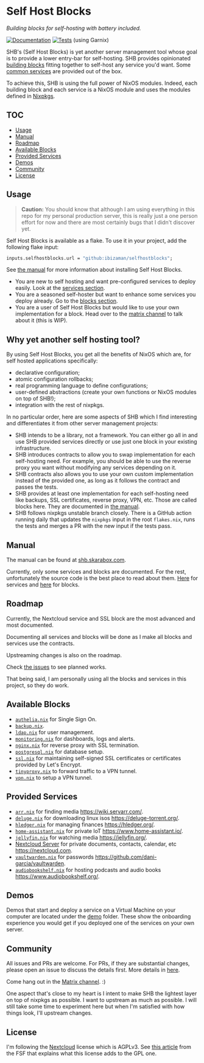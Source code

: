 # Self Host Blocks

*Building blocks for self-hosting with battery included.*

[![Documentation](https://github.com/ibizaman/selfhostblocks/actions/workflows/pages.yml/badge.svg)](https://github.com/ibizaman/selfhostblocks/actions/workflows/pages.yml)
[![Tests](https://img.shields.io/endpoint.svg?url=https%3A%2F%2Fgarnix.io%2Fapi%2Fbadges%2Fibizaman%2Fselfhostblocks%3Fbranch%3Dmain)](https://garnix.io) (using Garnix)

SHB's (Self Host Blocks) is yet another server management tool whose goal is to provide a lower
entry-bar for self-hosting. SHB provides opinionated [building blocks](#available-blocks) fitting
together to self-host any service you'd want. Some [common services](#provided-services) are
provided out of the box.

To achieve this, SHB is using the full power of NixOS modules. Indeed, each building block and each
service is a NixOS module and uses the modules defined in
[Nixpkgs](https://github.com/NixOS/nixpkgs/).

## TOC

<!--toc:start-->
- [Usage](#usage)
- [Manual](#manual)
- [Roadmap](#roadmap)
- [Available Blocks](#available-blocks)
- [Provided Services](#provided-services)
- [Demos](#demos)
- [Community](#community)
- [License](#license)
<!--toc:end-->

## Usage

> **Caution:** You should know that although I am using everything in this repo for my personal
> production server, this is really just a one person effort for now and there are most certainly
> bugs that I didn't discover yet.

Self Host Blocks is available as a flake. To use it in your project, add the following flake input:

```nix
inputs.selfhostblocks.url = "github:ibizaman/selfhostblocks";
```

See [the manual](https://shb.skarabox.com/usage.html) for more information about installing Self
Host Blocks.

- You are new to self hosting and want pre-configured services to deploy easily. Look at the
  [services section](https://shb.skarabox.com/services.html).
- You are a seasoned self-hoster but want to enhance some services you deploy already. Go to the
  [blocks section](https://shb.skarabox.com/blocks.html).
- You are a user of Self Host Blocks but would like to use your own implementation for a block. Head
  over to the [matrix channel](https://matrix.to/#/#selfhostblocks:matrix.org) to talk about it
  (this is WIP).

## Why yet another self hosting tool?

By using Self Host Blocks, you get all the benefits of NixOS which are, for self hosted applications
specifically:

- declarative configuration;
- atomic configuration rollbacks;
- real programming language to define configurations;
- user-defined abstractions (create your own functions or NixOS modules on top of SHB!);
- integration with the rest of nixpkgs.

In no particular order, here are some aspects of SHB which I find interesting and differentiates it
from other server management projects:

- SHB intends to be a library, not a framework. You can either go all in and use SHB provided
  services directly or use just one block in your existing infrastructure.
- SHB introduces contracts to allow you to swap implementation for each self-hosting need.
  For example, you should be able to use the reverse proxy you want without modifying any services
  depending on it.
- SHB contracts also allows you to use your own custom implementation instead of the provided one,
  as long as it follows the contract and passes the tests.
- SHB provides at least one implementation for each self-hosting need like backups, SSL
  certificates, reverse proxy, VPN, etc. Those are called blocks here. They are documented in [the
  manual](https://shb.skarabox.com/blocks.html).
- SHB follows nixpkgs unstable branch closely. There is a GitHub action running daily that updates
  the `nixpkgs` input in the root `flakes.nix`, runs the tests and merges a PR with the new input if
  the tests pass.

## Manual

The manual can be found at [shb.skarabox.com](https://shb.skarabox.com/).

Currently, only some services and blocks are documented. For the rest, unfortunately the source code
is the best place to read about them. [Here](./modules/services) for services and
[here](./modules/blocks) for blocks.

## Roadmap

Currently, the Nextcloud service and SSL block are the most advanced and most documented.

Documenting all services and blocks will be done as I make all blocks and services use the
contracts.

Upstreaming changes is also on the roadmap.

Check [the issues](https://github.com/ibizaman/selfhostblocks/issues) to see planned works.

That being said, I am personally using all the blocks and services in this project, so they do work.

## Available Blocks

- [`authelia.nix`](./modules/blocks/authelia.nix) for Single Sign On.
- [`backup.nix`](./modules/blocks/backup.nix).
- [`ldap.nix`](./modules/blocks/ldap.nix) for user management.
- [`monitoring.nix`](./modules/blocks/monitoring.nix) for dashboards, logs and alerts.
- [`nginx.nix`](./modules/blocks/nginx.nix) for reverse proxy with SSL termination.
- [`postgresql.nix`](./modules/blocks/postgresql.nix) for database setup.
- [`ssl.nix`](./modules/blocks/ssl.nix) for maintaining self-signed SSL certificates or certificates provided by Let's Encrypt.
- [`tinyproxy.nix`](./modules/blocks/tinyproxy.nix) to forward traffic to a VPN tunnel.
- [`vpn.nix`](./modules/blocks/vpn.nix) to setup a VPN tunnel.

## Provided Services

- [`arr.nix`](./modules/services/arr.nix) for finding media https://wiki.servarr.com/.
- [`deluge.nix`](./modules/services/deluge.nix) for downloading linux isos https://deluge-torrent.org/.
- [`hledger.nix`](./modules/services/hledger.nix) for managing finances https://hledger.org/.
- [`home-assistant.nix`](./modules/services/home-assistant.nix) for private IoT https://www.home-assistant.io/.
- [`jellyfin.nix`](./modules/services/jellyfin.nix) for watching media https://jellyfin.org/.
- [Nextcloud Server](https://shb.skarabox.com/services-nextcloud.html) for private documents, contacts, calendar, etc https://nextcloud.com.
- [`vaultwarden.nix`](./modules/services/vaultwarden.nix) for passwords https://github.com/dani-garcia/vaultwarden.
- [`audiobookshelf.nix`](./modules/services/audiobookshelf.nix) for hosting podcasts and audio books https://www.audiobookshelf.org/.

## Demos

Demos that start and deploy a service on a Virtual Machine on your computer are located under the
[demo](./demo/) folder. These show the onboarding experience you would get if you deployed one of
the services on your own server.

## Community

All issues and PRs are welcome. For PRs, if they are substantial changes, please open an issue to
discuss the details first. More details in [here](https://shb.skarabox.com/contributing.html).

Come hang out in the [Matrix channel](https://matrix.to/#/%23selfhostblocks%3Amatrix.org). :)

One aspect that's close to my heart is I intent to make SHB the lightest layer on top of nixpkgs as
possible. I want to upstream as much as possible. I will still take some time to experiment here but
when I'm satisfied with how things look, I'll upstream changes.

## License

I'm following the [Nextcloud](https://github.com/nextcloud/server) license which is AGPLv3. See
[this article](https://www.fsf.org/bulletin/2021/fall/the-fundamentals-of-the-agplv3) from the FSF that explains what this license adds to the GPL
one.
